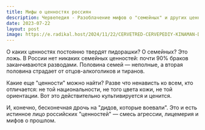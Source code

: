 ```yaml
---
title: Мифы о ценностях россиян
description: Червепедия - Разоблачение мифов о "семейных" и других ценностях в России.
date: 2023-07-22
layout: post
image: https://e.radikal.host/2024/11/22/CERVETRED-CERVEPEDIY-KINAMAN-DVAC5.jpg
---
```


<p>О каких ценностях постоянно твердят пидорашки? О семейных? Это ложь. В России нет никаких семейных ценностей: почти 90% браков заканчиваются разводами. Половина семей — неполные, а вторая половина страдает от отцов-алкоголиков и тиранов.</p>

<p>Какие еще "ценности" можно найти? Разве что ненависть ко всем, кто отличается: не той национальности, не того цвета кожи, не той ориентации. Вот это действительно культивируется и ценится.</p>

<p>И, конечно, бесконечная дрочь на "дидов, которые воевали". Это и есть истинное лицо российских "ценностей" — смесь агрессии, лицемерия и мифов о прошлом.</p>